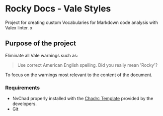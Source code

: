 # Rocky Docs - Vale Styles

Project for creating custom Vocabularies for Markdown code analysis with Valex linter.
x

## Purpose of the project

Eliminate all Vale warnings such as:

> Use correct American English spelling. Did you really mean 'Rocky'?

To focus on the warnings most relevant to the content of the document.

### Requirements

- NvChad properly installed with the [Chadrc Template](https://docs.rockylinux.org/books/nvchad/template_chadrc/) provided by the developers.
- Git

